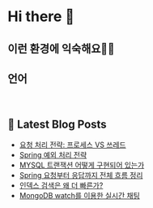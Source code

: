 # Hi there 👋

## 이런 환경에 익숙해요✍🏼

## 언어

<p>
  <img alt="" src= "https://img.shields.io/badge/JavaScript-F7DF1E?style=flat-square&logo=JavaScript&logoColor=white"/> 
  <img alt="" src= "https://img.shields.io/badge/TypeScript-black?logo=typescript&logoColor=blue"/>
</p>

## 📕 Latest Blog Posts

<ul><li><a href='https://mynspluto.tistory.com/11' target='_blank'>요청 처리 전략: 프로세스 VS 쓰레드</a></li><li><a href='https://mynspluto.tistory.com/10' target='_blank'>Spring 예외 처리 전략</a></li><li><a href='https://mynspluto.tistory.com/9' target='_blank'>MYSQL 트랜잭션 어떻게 구현되어 있는가</a></li><li><a href='https://mynspluto.tistory.com/8' target='_blank'>Spring  요청부터 응답까지 전체 흐름 정리</a></li><li><a href='https://mynspluto.tistory.com/7' target='_blank'>인덱스 검색은 왜 더 빠른가?</a></li><li><a href='https://mynspluto.tistory.com/6' target='_blank'>MongoDB watch를 이용한 실시간 채팅</a></li></ul>